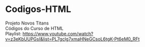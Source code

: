 # Codigos-HTML
Projeto Novos Titans
<br />
Códigos do Curso de HTML
<br />
Playlist: https://www.youtube.com/watch?v=z3eKbUUPGsI&list=PL7gclg7xmaHNeGCsoL6tgK-Pt6eM0_RFt

